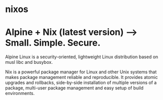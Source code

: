 # nixos
# Alpine + Nix (latest version) --> Small. Simple. Secure.

Alpine Linux is a security-oriented, lightweight Linux distribution based on musl libc and busybox.

Nix is a powerful package manager for Linux and other Unix systems that makes package management reliable and reproducible. It provides atomic upgrades and rollbacks, side-by-side installation of multiple versions of a package, multi-user package management and easy setup of build environments.
